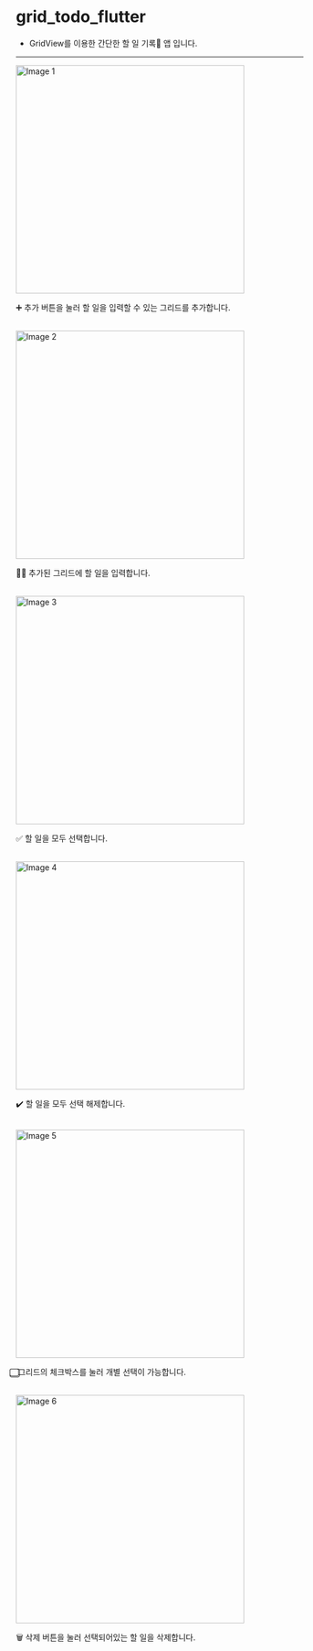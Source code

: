 # grid_todo_flutter

+ GridView를 이용한 간단한 할 일 기록📝 앱 입니다.

--- 

<img src="https://github.com/user-attachments/assets/09101d2c-a721-486d-ad1e-b5626542e22b" alt="Image 1" width="400">

➕ 추가 버튼을 눌러 할 일을 입력할 수 있는 그리드를 추가합니다.
</br>
</br>
  
<img src="https://github.com/user-attachments/assets/f61885ab-8655-4dfb-a86f-37286178eed2" alt="Image 2" width="400">

✍🏻 추가된 그리드에 할 일을 입력합니다.
</br>
</br>

<img src="https://github.com/user-attachments/assets/f687d452-35d7-4632-97a0-763ac91b00f0" alt="Image 3" width="400">

✅ 할 일을 모두 선택합니다.
</br>
</br>

<img src="https://github.com/user-attachments/assets/e468076e-6fe1-46b4-91d8-72ec6ff27e25" alt="Image 4" width="400">

✔️ 할 일을 모두 선택 해제합니다.
</br>
</br>

<img src="https://github.com/user-attachments/assets/927611a1-ca87-4766-bffa-5f5c65a59779" alt="Image 5" width="400">

⃣  그리드의 체크박스를 눌러 개별 선택이 가능합니다.
</br>
</br>

<img src="https://github.com/user-attachments/assets/0949a952-c2f2-4753-9571-5b31148da734" alt="Image 6" width="400">

🗑️ 삭제 버튼을 눌러 선택되어있는 할 일을 삭제합니다.
</br>
</br>


  
